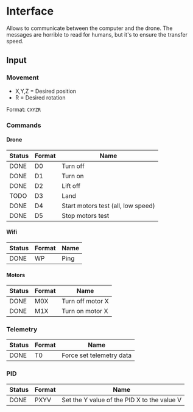 # Interface

Allows to communicate between the computer and the drone. The messages are horrible to read for humans, but it's to ensure the transfer speed.

## Input

### Movement

- X,Y,Z = Desired position
- R = Desired rotation

Format: `CXYZR`

### Commands

#### Drone

| Status | Format | Name                               |
| ------ | ------ | ---------------------------------- |
| DONE   | D0     | Turn off                           |
| DONE   | D1     | Turn on                            |
| DONE   | D2     | Lift off                           |
| TODO   | D3     | Land                               |
| DONE   | D4     | Start motors test (all, low speed) |
| DONE   | D5     | Stop motors test                   |

#### Wifi

| Status | Format | Name |
| ------ | ------ | ---- |
| DONE   | WP     | Ping |

#### Motors

| Status | Format | Name             |
| ------ | ------ | ---------------- |
| DONE   | M0X    | Turn off motor X |
| DONE   | M1X    | Turn on motor X  |

### Telemetry

| Status | Format | Name                     |
| ------ | ------ | ------------------------ |
| DONE   | T0     | Force set telemetry data |

### PID

| Status | Format | Name                                        |
| ------ | ------ | ------------------------------------------- |
| DONE   | PXYV   | Set the Y value of the PID X to the value V |
